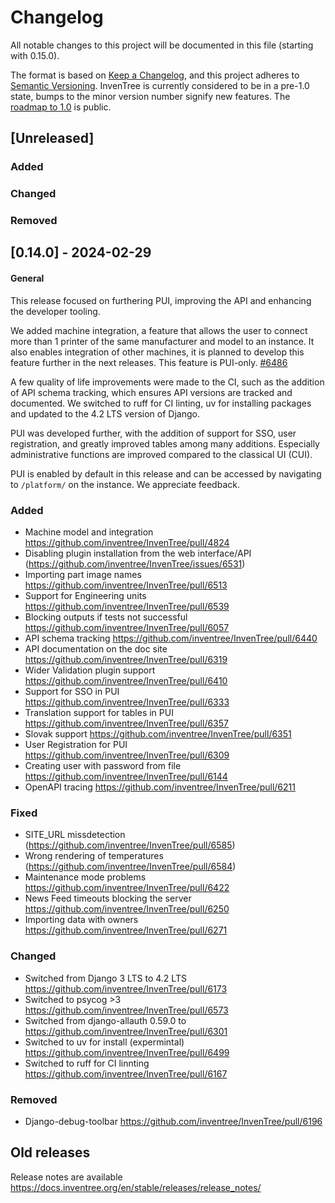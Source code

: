 # Changelog

All notable changes to this project will be documented in this file (starting with 0.15.0).

The format is based on [Keep a Changelog](https://keepachangelog.com/en/1.1.0/),
and this project adheres to [Semantic Versioning](https://semver.org/spec/v2.0.0.html). InvenTree is currently considered to be in a pre-1.0 state, bumps to the minor version number signify new features. The [roadmap to 1.0](https://github.com/inventree/InvenTree/milestone/17) is public.

## [Unreleased]

### Added


### Changed


### Removed

## [0.14.0] - 2024-02-29

#### General

This release focused on furthering PUI, improving the API and enhancing the developer tooling.

We added machine integration, a feature that allows the user to connect more than 1 printer of the same manufacturer and model to an instance. It also enables integration of other machines, it is planned to develop this feature further in the next releases. This feature is PUI-only. [#6486](https://github.com/inventree/InvenTree/issues/6486)

A few quality of life improvements were made to the CI, such as the addition of API schema tracking, which ensures API versions are tracked and documented. We switched to ruff for CI linting, uv for installing packages and updated to the 4.2 LTS version of Django.

PUI was developed further, with the addition of support for SSO, user registration, and greatly improved tables among many additions. Especially administrative functions are improved compared to the classical UI (CUI).

PUI is enabled by default in this release and can be accessed by navigating to `/platform/` on the instance. We appreciate feedback.

### Added

- Machine model and integration https://github.com/inventree/InvenTree/pull/4824
- Disabling plugin installation from the web interface/API (https://github.com/inventree/InvenTree/issues/6531)
- Importing part image names https://github.com/inventree/InvenTree/pull/6513
- Support for Engineering units https://github.com/inventree/InvenTree/pull/6539
- Blocking outputs if tests not successful https://github.com/inventree/InvenTree/pull/6057
- API schema tracking https://github.com/inventree/InvenTree/pull/6440
- API documentation on the doc site https://github.com/inventree/InvenTree/pull/6319
- Wider Validation plugin support https://github.com/inventree/InvenTree/pull/6410
- Support for SSO in PUI https://github.com/inventree/InvenTree/pull/6333
- Translation support for tables in PUI https://github.com/inventree/InvenTree/pull/6357
- Slovak support https://github.com/inventree/InvenTree/pull/6351
- User Registration for PUI https://github.com/inventree/InvenTree/pull/6309
- Creating user with password from file https://github.com/inventree/InvenTree/pull/6144
- OpenAPI tracing https://github.com/inventree/InvenTree/pull/6211

### Fixed

- SITE_URL missdetection (https://github.com/inventree/InvenTree/pull/6585)
- Wrong rendering of temperatures (https://github.com/inventree/InvenTree/pull/6584)
- Maintenance mode problems https://github.com/inventree/InvenTree/pull/6422
- News Feed timeouts blocking the server https://github.com/inventree/InvenTree/pull/6250
- Importing data with owners https://github.com/inventree/InvenTree/pull/6271

### Changed

- Switched from Django 3 LTS to 4.2 LTS https://github.com/inventree/InvenTree/pull/6173
- Switched to psycog >3 https://github.com/inventree/InvenTree/pull/6573
- Switched from django-allauth 0.59.0 to  https://github.com/inventree/InvenTree/pull/6301
- Switched to uv for install (expermintal) https://github.com/inventree/InvenTree/pull/6499
- Switched to ruff for CI linnting https://github.com/inventree/InvenTree/pull/6167

### Removed

- Django-debug-toolbar https://github.com/inventree/InvenTree/pull/6196


## Old releases

Release notes are available https://docs.inventree.org/en/stable/releases/release_notes/
